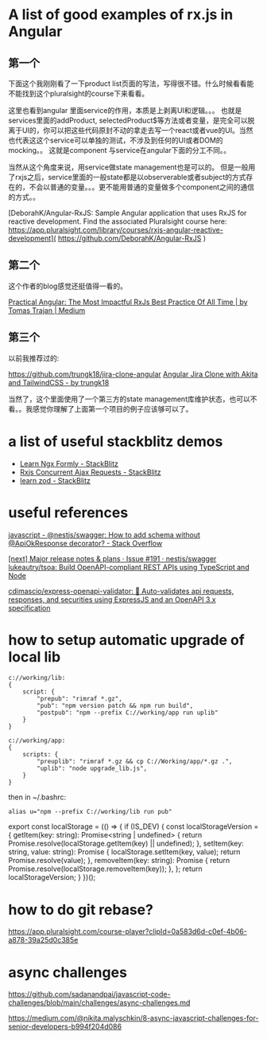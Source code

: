 # A list of good examples of rx.js in Angular

## 第一个

下面这个我刚刚看了一下product list页面的写法，写得很不错。什么时候看看能不能找到这个pluralsight的course下来看看。

这里也看到angular 里面service的作用，本质是上剥离UI和逻辑。。。 也就是services里面的addProduct, selectedProduct$等方法或者变量，是完全可以脱离于UI的，你可以把这些代码原封不动的拿走去写一个react或者vue的UI。当然也代表这这个service可以单独的测试，不涉及到任何的UI或者DOM的mocking。。 这就是component 与service在angular下面的分工不同。。

当然从这个角度来说，用service做state management也是可以的。 但是一般用了rxjs之后，service里面的一般state都是以observerable或者subject的方式存在的，不会以普通的变量。。。更不能用普通的变量做多个component之间的通信的方式。。

[DeborahK/Angular-RxJS: Sample Angular application that uses RxJS for reactive development. Find the associated Pluralsight course here: https://app.pluralsight.com/library/courses/rxjs-angular-reactive-development]( https://github.com/DeborahK/Angular-RxJS )

## 第二个

这个作者的blog感觉还挺值得一看的。

[Practical Angular: The Most Impactful RxJs Best Practice Of All Time | by Tomas Trajan | Medium]( https://tomastrajan.medium.com/practical-angular-the-most-impactful-rxjs-best-practice-tip-of-all-time-c5d717ec8c4b )

## 第三个

以前我推荐过的:

https://github.com/trungk18/jira-clone-angular
[Angular Jira Clone with Akita and TailwindCSS - by trungk18]( https://jira.trungk18.com/project/board )

当然了，这个里面使用了一个第三方的state management库维护状态，也可以不看。。我感觉你理解了上面第一个项目的例子应该够可以了。


# a list of useful stackblitz demos

* [Learn Ngx Formly - StackBlitz]( https://stackblitz.com/edit/ngx-formly-custom-template-xiphz4 )
* [Rxjs Concurrent Ajax Requests - StackBlitz]( https://stackblitz.com/edit/rxjs-r7uce1?devtoolsheight=60&file=index.ts )
* [learn zod - StackBlitz]( https://stackblitz.com/edit/typescript-yxh8cw?file=index.ts )


# useful references

[javascript - @nestjs/swagger: How to add schema without @ApiOkResponse decorator? - Stack Overflow]( https://stackoverflow.com/questions/69011886/nestjs-swagger-how-to-add-schema-without-apiokresponse-decorator )

[[next] Major release notes & plans · Issue #191 · nestjs/swagger]( https://github.com/nestjs/swagger/issues/191 )
[lukeautry/tsoa: Build OpenAPI-compliant REST APIs using TypeScript and Node]( https://github.com/lukeautry/tsoa )

[cdimascio/express-openapi-validator: 🦋 Auto-validates api requests, responses, and securities using ExpressJS and an OpenAPI 3.x specification]( https://github.com/cdimascio/express-openapi-validator )

# how to setup automatic upgrade of local lib

```
c://working/lib:
{
    script: {
        "prepub": "rimraf *.gz",
        "pub": "npm version patch && npm run build",
        "postpub": "npm --prefix C://working/app run uplib"
    }
}

c://working/app:
{
    scripts: {
        "preuplib": "rimraf *.gz && cp C://Working/app/*.gz .",
        "uplib": "node upgrade_lib.js",
    }
}
```
then in ~/.bashrc:

```
alias u="npm --prefix C://working/lib run pub"
```

export const localStorage = (() => {
    if (IS_DEV) {
        const localStorageVersion = {
            getItem(key: string): Promise<string | undefined> {
                return Promise.resolve(localStorage.getItem(key) || undefined);
            },
            setItem(key: string, value: string): Promise<string> {
                localStorage.setItem(key, value);
                return Promise.resolve(value);
            },
            removeItem(key: string): Promise<void> {
                return Promise.resolve(localStorage.removeItem(key));
            },
        };
        return localStorageVersion;
    } 
})();



# how to do git rebase?

https://app.pluralsight.com/course-player?clipId=0a583d6d-c0ef-4b06-a878-39a25d0c385e


# async challenges

https://github.com/sadanandpai/javascript-code-challenges/blob/main/challenges/async-challenges.md

https://medium.com/@nikita.malyschkin/8-async-javascript-challenges-for-senior-developers-b994f204d086

